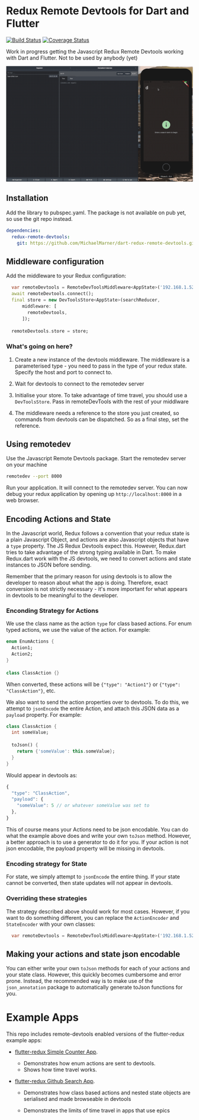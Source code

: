 # Redux Remote Devtools for Dart and Flutter

[![Build Status](https://travis-ci.com/MichaelMarner/dart-redux-remote-devtools.svg?branch=master)](https://travis-ci.com/MichaelMarner/dart-redux-remote-devtools) [![Coverage Status](https://coveralls.io/repos/github/MichaelMarner/dart-redux-remote-devtools/badge.svg?branch=master)](https://coveralls.io/github/MichaelMarner/dart-redux-remote-devtools?branch=master)

Work in progress getting the Javascript Redux Remote Devtools working with Dart
and Flutter. Not to be used by anybody (yet)

![Devtools Demo](https://github.com/MichaelMarner/dart-redux-remote-devtools/raw/master/doc/assets/DartReduxDemo.gif)

## Installation

Add the library to pubspec.yaml. The package is not available on pub yet, so use the git repo instead.

```yaml
dependencies:
  redux-remote-devtools:
    git: https://github.com/MichaelMarner/dart-redux-remote-devtools.git
```

## Middleware configuration

Add the middleware to your Redux configuration:

```dart
  var remoteDevtools = RemoteDevToolsMiddleware<AppState>('192.168.1.52:8000');
  await remoteDevtools.connect();
  final store = new DevToolsStore<AppState>(searchReducer,
      middleware: [
        remoteDevtools,
      ]);

  remoteDevtools.store = store;
```

### What's going on here?

1. Create a new instance of the devtools middleware. The middleware is a parameterised type - you need to pass in the type of your redux state. Specify the host and port to connect to.

1. Wait for devtools to connect to the remotedev server

1. Initialise your store. To take advantage of time travel, you should use a `DevToolsStore`. Pass in remoteDevTools with the rest of your middlware

1. The middleware needs a reference to the store you just created, so commands from devtools can be dispatched. So as a final step, set the reference.

## Using remotedev

Use the Javascript Remote Devtools package. Start the remotedev server on your machine

```bash
remotedev --port 8000
```

Run your application. It will connect to the remotedev server. You can now debug your redux application by opening up `http://localhost:8000` in a web browser.

## Encoding Actions and State

In the Javascript world, Redux follows a convention that your redux state is a plain Javascript Object, and actions are also Javascript objects that have a `type` property. The JS Redux Devtools expect this. However, Redux.dart tries to take advantage of the strong typing available in Dart. To make Redux.dart work with the JS devtools, we need to convert actions and state instances to JSON before sending.

Remember that the primary reason for using devtools is to allow the developer to reason about what the app is doing. Therefore, exact conversion is not strictly necessary - it's more important for what appears in devtools to be meaningful to the developer.

### Enconding Strategy for Actions

We use the class name as the action `type` for class based actions. For enum typed actions, we use the value of the action. For example:

```dart
enum EnumActions {
  Action1;
  Action2;
}

class ClassAction {}
```

When converted, these actions will be `{"type": "Action1"}` or `{"type": "ClassAction"}`, etc.

We also want to send the action properties over to devtools. To do this, we attempt to `jsonEncode` the entire Action, and attach this JSON data as a `payload` property. For example:

```dart
class ClassAction {
  int someValue;

  toJson() {
    return {'someValue': this.someValue};
  }
}
```

Would appear in devtools as:

```js
{
  "type": "ClassAction",
  "payload": {
    "someValue": 5 // or whatever someValue was set to
  },
}
```

This of course means your Actions need to be json encodable. You can do what the example above does and write your own `toJson` method. However, a better approach is to use a generator to do it for you. If your action is not json encodable, the payload property will be missing in devtools.

### Encoding strategy for State

For state, we simply attempt to `jsonEncode` the entire thing. If your state cannot be converted, then state updates will not appear in devtools.

### Overriding these strategies

The strategy described above should work for most cases. However, if you want to do something different, you can replace the `ActionEncoder` and `StateEncoder` with your own classes:

```dart
  var remoteDevtools = RemoteDevToolsMiddleware<AppState>('192.168.1.52:8000', actionEncoder: new MyCoolActionEncoder());
```

## Making your actions and state json encodable

You can either write your own `toJson` methods for each of your actions and your state class. However, this quickly becomes cumbersome and error prone. Instead, the recommended way is to make use of the `json_annotation` package to automatically generate toJson functions for you.

# Example Apps

This repo includes remote-devtools enabled versions of the flutter-redux example apps:

- [flutter-redux Simple Counter App](https://github.com/MichaelMarner/dart-redux-remote-devtools/tree/master/examples/counter).

  - Demonstrates how enum actions are sent to devtools.
  - Shows how time travel works.

* [flutter-redux Github Search App](https://github.com/MichaelMarner/dart-redux-remote-devtools/tree/master/examples/githubsearch).

  - Demonstrates how class based actions and nested state objects are serialised and made browseable in devtools

  - Demonstrates the limits of time travel in apps that use epics
